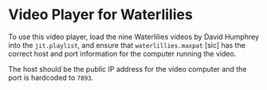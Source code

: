 # Video Player for Waterlilies

To use this video player, load the nine Waterlilies videos by David Humphrey into the `jit.playlist`, and ensure that `waterlillies.maxpat` \[sic\] has the correct host and port information for the computer running the video. 

The host should be the public IP address for the video computer and the port is hardcoded to `7893`.